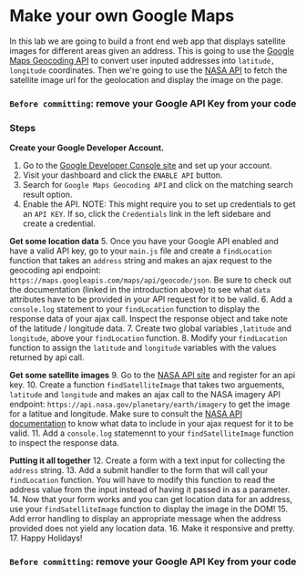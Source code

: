 # Make your own Google Maps
In this lab we are going to build a front end web app that displays satellite images for different areas given an address. This is going to use the [Google Maps Geocoding API](https://developers.google.com/maps/documentation/geocoding/start) to convert user inputed addresses into `latitude, longitude` coordinates. Then we're going to use the [NASA API](https://api.nasa.gov/api.html) to fetch the satellite image url for the geolocation and display the image on the page.

### `Before committing`: remove your Google API Key from your code

### Steps
**Create your Google Developer Account.**
1. Go to the [Google Developer Console site](https://console.developers.google.com) and set up your account.
2. Visit your dashboard and click the `ENABLE API` button.
3. Search for `Google Maps Geocoding API` and click on the matching search result option.
4. Enable the API. NOTE: This might require you to set up credentials to get an `API KEY`. If so, click the `Credentials` link in the left sidebare and create a credential.

**Get some location data** 
5. Once you have your Google API enabled and have a valid API key, go to your `main.js` file and create a `findLocation` function that takes an `address` string and makes an ajax request to the geocoding api endpoint: `https://maps.googleapis.com/maps/api/geocode/json`. Be sure to check out the documentation (linked in the introduction above) to see what `data` attributes have to be provided in your API request for it to be valid.
6. Add a `console.log` statement to your `findLocation` function to display the response data of your ajax call. Inspect the response object and take note of the latitude / longitude data.
7. Create two global variables ,`latitude` and `longitude`, above your `findLocation` function.
8. Modify your `findLocation` function to assign the `latitude` and `longitude` variables with the values returned by api call.

**Get some satellite images**
9. Go to the [NASA API site](https://api.nasa.gov/index.html#apply-for-an-api-key) and register for an api key.
10. Create a function `findSatelliteImage` that takes two arguements, `latitude` and `longitude` and makes an ajax call to the NASA imagery API endpoint: `https://api.nasa.gov/planetary/earth/imagery` to get the image for a latitue and longitude. Make sure to consult the [NASA API documentation](https://api.nasa.gov/api.html#imagery) to know what data to include in your ajax request for it to be valid.
11. Add a `console.log` statemennt to your `findSatelliteImage` function to inspect the response data.

**Putting it all together**
12. Create a form with a text input for collecting the `address` string.
13. Add a submit handler to the form that will call your `findLocation` function. You will have to modify this function to read the address value from the input instead of having it passed in as a parameter.
14. Now that your form works and you can get location data for an address, use your `findSatelliteImage` function to display the image in the DOM!
15. Add error handling to display an appropriate message when the address provided does not yield any location data.
16. Make it responsive and pretty.
17. Happy Holidays!

### `Before committing`: remove your Google API Key from your code
